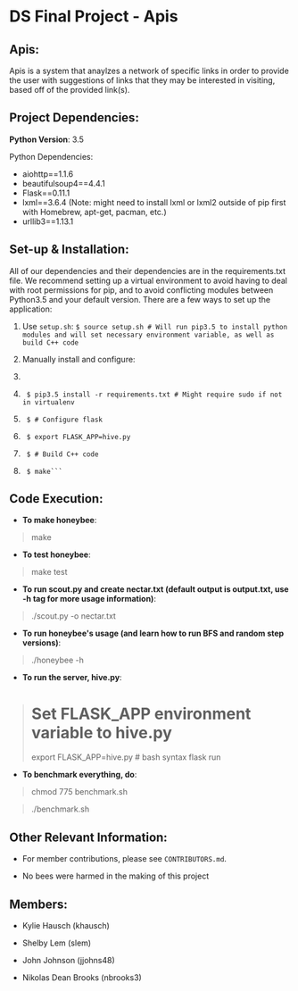 DS Final Project - Apis
=======================

Apis:
-----

Apis is a system that anaylzes a network of specific links in order to provide the user with suggestions of links that they may be interested in visiting, based off of the provided link(s).

Project Dependencies:
---------------------
**Python Version**: 3.5

Python Dependencies:
- aiohttp==1.1.6
- beautifulsoup4==4.4.1
- Flask==0.11.1
- lxml==3.6.4 (Note: might need to install lxml or lxml2 outside of pip first with Homebrew, apt-get, pacman, etc.)
- urllib3==1.13.1

Set-up & Installation:
----------------------
All of our dependencies and their dependencies are in the requirements.txt file.
We recommend setting up a virtual environment to avoid having to deal with root
permissions for pip, and to avoid conflicting modules between Python3.5 and your
default version. There are a few ways to set up the application:

1. Use `setup.sh`:
     ```$ source setup.sh # Will run pip3.5 to install python modules and will set necessary environment variable, as well as build C++ code```

2. Manually install and configure:
3.   ```$ # Install dependencies
3.      $ pip3.5 install -r requirements.txt # Might require sudo if not in virtualenv
4.      $ # Configure flask
5.      $ export FLASK_APP=hive.py
6.      $ # Build C++ code
7.      $ make```

Code Execution:
---------------
- **To make honeybee**:

> make

- **To test honeybee**:

> make test

- **To run scout.py and create nectar.txt (default output is output.txt, use -h tag for more usage information)**:

> ./scout.py -o nectar.txt

- **To run honeybee's usage (and learn how to run BFS and random step versions)**:

> ./honeybee -h

- **To run the server, hive.py**:

> # Set FLASK_APP environment variable to hive.py 
> export FLASK_APP=hive.py # bash syntax
> flask run

- **To benchmark everything, do**:

> chmod 775 benchmark.sh

> ./benchmark.sh

Other Relevant Information:
---------------------------

- For member contributions, please see `CONTRIBUTORS.md`.

- No bees were harmed in the making of this project

Members:
--------
- Kylie Hausch (khausch)

- Shelby Lem (slem)

- John Johnson (jjohns48)

- Nikolas Dean Brooks (nbrooks3)